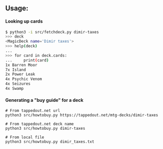 ## Usage:

#### Looking up cards

```bash
$ python3 -i src/fetchdeck.py dimir-taxes
>>> deck
<MagicDeck name='Dimir taxes'>
>>> help(deck)
...
>>> for card in deck.cards:
...     print(card)
1x Barren Moor
7x Island
2x Power Leak
4x Psychic Venom
4x Seizures
4x Swamp
```

#### Generating a "buy guide" for a deck

```
# From tappedout.net url
python3 src/howtobuy.py https://tappedout.net/mtg-decks/dimir-taxes

# From tappedout.net deck name
python3 src/howtobuy.py dimir-taxes

# From local file
python3 src/howtobuy.py dimir_taxes.txt
```
